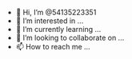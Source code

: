 - 👋 Hi, I’m @54135223351
- 👀 I’m interested in ...
- 🌱 I’m currently learning ...
- 💞️ I’m looking to collaborate on ...
- 📫 How to reach me ...

<!---
54135223351/54135223351 is a ✨ special ✨ repository because its `README.md` (this file) appears on your GitHub profile.
You can click the Preview link to take a look at your changes.
--->
